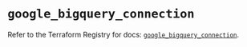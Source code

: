 # `google_bigquery_connection`

Refer to the Terraform Registry for docs: [`google_bigquery_connection`](https://registry.terraform.io/providers/hashicorp/google-beta/6.36.0/docs/resources/google_bigquery_connection).
